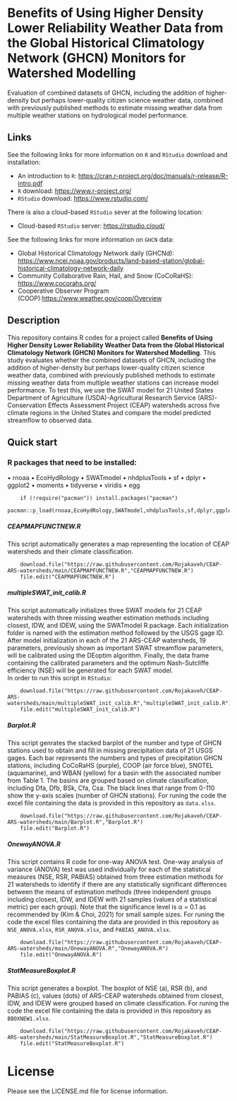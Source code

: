 Benefits of Using Higher Density Lower Reliability  Weather Data from the Global Historical Climatology Network (GHCN) Monitors for Watershed Modelling
=================

Evaluation of combined datasets of GHCN, including the addition of higher-density but perhaps lower-quality citizen science weather data, combined with previously published methods to estimate missing weather data from multiple weather stations on hydrological model performance.
## Links
See the following links for more information on  `R` and `RStudio` download and installation:

- An introduction to `R`: <https://cran.r-project.org/doc/manuals/r-release/R-intro.pdf>
- `R` download: <https://www.r-project.org/>
- `RStudio` download: <https://www.rstudio.com/>

There is also a cloud-based `RStudio` sever at the following location:

- Cloud-based `RStudio` server: <https://rstudio.cloud/>

See the following links for more information on `GHCN` data:

- Global Historical Climatology Network daily (GHCNd): <https://www.ncei.noaa.gov/products/land-based-station/global-historical-climatology-network-daily>
- Community Collaborative Rain, Hail, and Snow (CoCoRaHS): <https://www.cocorahs.org/>
- Cooperative Observer Program (COOP):<https://www.weather.gov/coop/Overview>
## Description
This repository contains R codes for a project called **Benefits of Using Higher Density Lower Reliability  Weather Data from the Global Historical Climatology Network (GHCN) Monitors for Watershed Modelling**. This study evaluates whether the combined datasets of GHCN, including the addition of higher-density but perhaps lower-quality citizen science weather data, combined with previously published methods to estimate missing weather data from multiple weather stations can increase model performance. To test this, we use the SWAT model for 21 United States Department of Agriculture (USDA)-Agricultural Research Service (ARS)-Conservation Effects Assessment Project (CEAP) watersheds across five climate regions in the United States and compare the model predicted streamflow to observed data. 

## Quick start

### R packages that need to be installed:
•   rnoaa
•   EcoHydRology
•   SWATmodel
•   nhdplusTools
•   sf
•   dplyr
•   ggplot2
•   moments
•   tidyverse
•   viridis
•   egg

        if (!require("pacman")) install.packages("pacman")
        pacman::p_load(rnoaa,EcoHydRology,SWATmodel,nhdplusTools,sf,dplyr,ggplot2,moments,tidyverse,viridis,egg)

##### CEAPMAPFUNCTNEW.R
This script automatically generates a map representing the location of CEAP watersheds and their climate classification.

        download.file("https://raw.githubusercontent.com/Rojakaveh/CEAP-ARS-watersheds/main/CEAPMAPFUNCTNEW.R","CEAPMAPFUNCTNEW.R")
        file.edit("CEAPMAPFUNCTNEW.R")

##### multipleSWAT_init_calib.R
This script automatically initializes three SWAT models for 21 CEAP watersheds with three missing weather estimation methods including closest, IDW, and IDEW, using the SWATmodel R package. Each initialization folder is named with the estimation method followed by the USGS gage ID. After model initialization in each of the 21 ARS-CEAP watersheds, 19 parameters, previously shown as important SWAT streamflow parameters, will be calibrated using the DEoptim algorithm. Finally, the data frame containing the calibrated parameters and the optimum Nash-Sutcliffe efficiency (NSE) will be generated for each SWAT model.  
In order to run this script in `RStudio`:

        download.file("https://raw.githubusercontent.com/Rojakaveh/CEAP-ARS-watersheds/main/multipleSWAT_init_calib.R","multipleSWAT_init_calib.R")
        file.edit("multipleSWAT_init_calib.R")

##### Barplot.R
This script genrates the stacked barplot of the number and type of GHCN stations used to obtain and fill in missing precipitation data of 21 USGS gages. Each bar represents the numbers and types of precipitation GHCN stations, including CoCoRaHS (purple), COOP (air force blue), SNOTEL (aquamarine), and WBAN (yellow) for a basin with the associated number from Table 1. The basins are grouped based on climate classification, including Dfa, Dfb, BSk, Cfa, Csa. The black lines that range from 0-110 show the y-axis scales (number of GHCN stations). For runing the code the excel file containing the data is provided in this repository as `data.xlsx`.

        download.file("https://raw.githubusercontent.com/Rojakaveh/CEAP-ARS-watersheds/main/Barplot.R","Barplot.R")
        file.edit("Barplot.R")
        
##### OnewayANOVA.R
This script contains R code for one-way ANOVA test. One-way analysis of variance (ANOVA) test was used individually for each of the statistical measures (NSE, RSR, PABIAS) obtained from three estimation methods for 21 watersheds to identify if there are any statistically significant differences between the means of estimation methods (three independent groups including closest, IDW, and IDEW with 21 samples (values of a statistical metric) per each group). Note that the significance level is α = 0.1 as recommended by (Kim & Choi, 2021) for small sample sizes. For runing the code the excel files containing the data are provided in this repository as `NSE_ANOVA.xlsx`, `RSR_ANOVA.xlsx`, and `PABIAS_ANOVA.xlsx`.

        download.file("https://raw.githubusercontent.com/Rojakaveh/CEAP-ARS-watersheds/main/OnewayANOVA.R","OnewayANOVA.R")
        file.edit("OnewayANOVA.R")
        
##### StatMeasureBoxplot.R
This script generates a boxplot. The boxplot of NSE (a), RSR (b), and PABIAS (c), values (dots) of ARS-CEAP watersheds obtained from closest, IDW, and IDEW were grouped based on climate classification. For runing the code the excel file containing the data is provided in this repository as `BBOXNEW1.xlsx`.

        download.file("https://raw.githubusercontent.com/Rojakaveh/CEAP-ARS-watersheds/main/StatMeasureBoxplot.R","StatMeasureBoxplot.R")
        file.edit("StatMeasureBoxplot.R")

# License
Please see the LICENSE.md file for license information.
